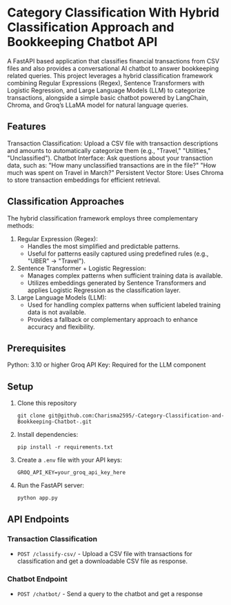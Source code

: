 # Category Classification With Hybrid Classification Approach and Bookkeeping Chatbot API

A FastAPI based application that classifies financial transactions from CSV files and also provides a conversational AI chatbot to answer bookkeeping related queries. This project leverages a hybrid classification framework combining Regular Expressions (Regex), Sentence Transformers with Logistic Regression, and Large Language Models (LLM) to categorize transactions, alongside a simple basic chatbot powered by LangChain, Chroma, and Groq’s LLaMA model for natural language queries.

## Features

Transaction Classification: Upload a CSV file with transaction descriptions and amounts to automatically categorize them (e.g., "Travel," "Utilities," "Unclassified").
Chatbot Interface: Ask questions about your transaction data, such as:
"How many unclassified transactions are in the file?"
"How much was spent on Travel in March?"
Persistent Vector Store: Uses Chroma to store transaction embeddings for efficient retrieval.

## Classification Approaches

The hybrid classification framework employs three complementary methods:

1. Regular Expression (Regex):
   - Handles the most simplified and predictable patterns.
   - Useful for patterns easily captured using predefined rules (e.g., "UBER" → "Travel").
2. Sentence Transformer + Logistic Regression:
   - Manages complex patterns when sufficient training data is available.
   - Utilizes embeddings generated by Sentence Transformers and applies Logistic Regression as the classification layer.
3. Large Language Models (LLM):
   - Used for handling complex patterns when sufficient labeled training data is not available.
   - Provides a fallback or complementary approach to enhance accuracy and flexibility.


## Prerequisites

Python: 3.10 or higher
Groq API Key: Required for the LLM component


## Setup

1. Clone this repository
   ```
   git clone git@github.com:Charisma2595/-Category-Classification-and-Bookkeeping-Chatbot-.git
   ```

2. Install dependencies:
   ```
   pip install -r requirements.txt
   ```
3. Create a `.env` file with your API keys:
   ```
   GROQ_API_KEY=your_groq_api_key_here
   ```
4. Run the FastAPI server:
   ```
   python app.py
   ```


## API Endpoints

### Transaction Classification

- `POST /classify-csv/` - Upload a CSV file with transactions for classification and get a downloadable CSV file as response.

### Chatbot Endpoint

- `POST /chatbot/` - Send a query to the chatbot and get a response
